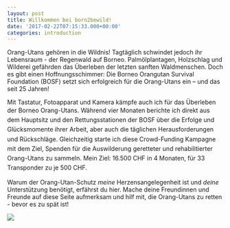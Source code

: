 ```yaml
---
layout: post
title: Willkommen bei born2bewild!
date: '2017-02-22T07:15:33.000+00:00'
categories: introduction
---
```

Orang-Utans gehören in die Wildnis! Tagtäglich schwindet jedoch ihr Lebensraum - der Regenwald auf Borneo. Palmölplantagen, Holzschlag und Wilderei gefährden das Überleben der letzten sanften Waldmenschen. Doch es gibt einen Hoffnungsschimmer: Die Borneo Orangutan Survival Foundation (BOSF) setzt sich erfolgreich für die Orang-Utans ein – und das seit 25 Jahren!

Mit Tastatur, Fotoapparat und Kamera kämpfe auch ich für das Überleben der Borneo Orang-Utans. <span style="line-height: 1.58;">Während vier Monaten berichte ich direkt aus dem Hauptsitz und den Rettungsstationen der BOSF über die Erfolge und Glücksmomente ihrer Arbeit, aber auch die täglichen Herausforderungen und Rückschläge. Gleichzeitig starte ich diese Crowd-Funding Kampagne mit dem Ziel, Spenden für die Auswilderung geretteter und rehabilitierter Orang-Utans zu sammeln. Mein Ziel: 16.500 CHF in 4 Monaten, für 33 Transponder zu je 500 CHF.</span>

Warum der Orang-Utan-Schutz _meine_ Herzensangelegenheit ist und _deine_ Unterstützung benötigt, erfährst du hier. Mache deine Freundinnen und Freunde auf diese Seite aufmerksam und hilf mit, die Orang-Utans zu retten - bevor es zu spät ist!

![](/uploads/2017/03/04/10%20December%202016%20%20-%20Noni%20by%20Indrayana.jpg)